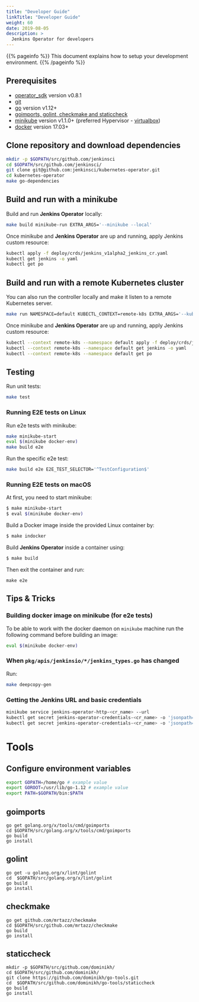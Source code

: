 ```yaml
---
title: "Developer Guide"
linkTitle: "Developer Guide"
weight: 60
date: 2019-08-05
description: >
  Jenkins Operator for developers
---
```


{{% pageinfo %}}
This document explains how to setup your development environment.
{{% /pageinfo %}}

## Prerequisites

- [operator_sdk][operator_sdk] version v0.8.1
- [git][git_tool]
- [go][go_tool] version v1.12+
- [goimports, golint, checkmake and staticcheck][install_dev_tools]
- [minikube][minikube] version v1.1.0+ (preferred Hypervisor - [virtualbox][virtualbox])
- [docker][docker_tool] version 17.03+

## Clone repository and download dependencies

```bash
mkdir -p $GOPATH/src/github.com/jenkinsci
cd $GOPATH/src/github.com/jenkinsci/
git clone git@github.com:jenkinsci/kubernetes-operator.git
cd kubernetes-operator
make go-dependencies
```

## Build and run with a minikube

Build and run **Jenkins Operator** locally:

```bash
make build minikube-run EXTRA_ARGS='--minikube --local'
```

Once minikube and **Jenkins Operator** are up and running, apply Jenkins custom resource:

```bash
kubectl apply -f deploy/crds/jenkins_v1alpha2_jenkins_cr.yaml
kubectl get jenkins -o yaml
kubectl get po
```

## Build and run with a remote Kubernetes cluster

You can also run the controller locally and make it listen to a remote Kubernetes server.

```bash
make run NAMESPACE=default KUBECTL_CONTEXT=remote-k8s EXTRA_ARGS='--kubeconfig ~/.kube/config'
```

Once minikube and **Jenkins Operator** are up and running, apply Jenkins custom resource:

```bash
kubectl --context remote-k8s --namespace default apply -f deploy/crds/jenkins_v1alpha2_jenkins_cr.yaml
kubectl --context remote-k8s --namespace default get jenkins -o yaml
kubectl --context remote-k8s --namespace default get po
```

## Testing

Run unit tests:

```bash
make test
```

### Running E2E tests on Linux

Run e2e tests with minikube:

```bash
make minikube-start
eval $(minikube docker-env)
make build e2e
```

Run the specific e2e test:

```bash
make build e2e E2E_TEST_SELECTOR='^TestConfiguration$'
```

### Running E2E tests on macOS

At first, you need to start minikube:
```bash
$ make minikube-start
$ eval $(minikube docker-env) 
```

Build a Docker image inside the provided Linux container by:
```bash
$ make indocker
```

Build **Jenkins Operator** inside a container using:


```bash
$ make build
```

Then exit the container and run:
```
make e2e
```

## Tips & Tricks

### Building docker image on minikube (for e2e tests)

To be able to work with the docker daemon on `minikube` machine run the following command before building an image:

```bash
eval $(minikube docker-env)
```

### When `pkg/apis/jenkinsio/*/jenkins_types.go` has changed

Run:

```bash
make deepcopy-gen
```

### Getting the Jenkins URL and basic credentials

```bash
minikube service jenkins-operator-http-<cr_name> --url
kubectl get secret jenkins-operator-credentials-<cr_name> -o 'jsonpath={.data.user}' | base64 -d
kubectl get secret jenkins-operator-credentials-<cr_name> -o 'jsonpath={.data.password}' | base64 -d
```

# Tools

## Configure environment variables

```bash
export GOPATH=/home/go # example value
export GOROOT=/usr/lib/go-1.12 # example value
export PATH=$GOPATH/bin:$PATH
```

## goimports

```
go get golang.org/x/tools/cmd/goimports
cd $GOPATH/src/golang.org/x/tools/cmd/goimports
go build
go install
```

## golint

```
go get -u golang.org/x/lint/golint
cd  $GOPATH/src/golang.org/x/lint/golint
go build
go install
```

## checkmake
```
go get github.com/mrtazz/checkmake
cd $GOPATH/src/github.com/mrtazz/checkmake
go build
go install
```

## staticcheck

```
mkdir -p $GOPATH/src/github.com/dominikh/
cd $GOPATH/src/github.com/dominikh/
git clone https://github.com/dominikh/go-tools.git
cd  $GOPATH/src/github.com/dominikh/go-tools/staticcheck
go build
go install
```


[dep_tool]:https://golang.github.io/dep/docs/installation.html
[git_tool]:https://git-scm.com/downloads
[go_tool]:https://golang.org/dl/
[operator_sdk]:https://github.com/operator-framework/operator-sdk
[fork_guide]:https://help.github.com/articles/fork-a-repo/
[docker_tool]:https://docs.docker.com/install/
[kubectl_tool]:https://kubernetes.io/docs/tasks/tools/install-kubectl/
[minikube]:https://kubernetes.io/docs/tasks/tools/install-minikube/
[virtualbox]:https://www.virtualbox.org/wiki/Downloads
[jenkins-operator]:../README.md
[install_dev_tools]:install_dev_tools.md
